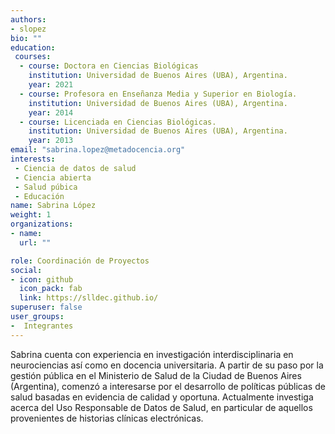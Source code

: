 ```yaml
---
authors:
- slopez
bio: ""
education: 
 courses:
  - course: Doctora en Ciencias Biológicas
    institution: Universidad de Buenos Aires (UBA), Argentina.
    year: 2021
  - course: Profesora en Enseñanza Media y Superior en Biología.
    institution: Universidad de Buenos Aires (UBA), Argentina.
    year: 2014
  - course: Licenciada en Ciencias Biológicas.
    institution: Universidad de Buenos Aires (UBA), Argentina.
    year: 2013
email: "sabrina.lopez@metadocencia.org"
interests:
 - Ciencia de datos de salud
 - Ciencia abierta
 - Salud púbica
 - Educación 
name: Sabrina López 
weight: 1
organizations:
- name: 
  url: ""

role: Coordinación de Proyectos
social:
- icon: github
  icon_pack: fab
  link: https://slldec.github.io/
superuser: false
user_groups:
-  Integrantes
---
```


Sabrina cuenta con experiencia en investigación interdisciplinaria en neurociencias así como en docencia universitaria. A partir de su paso por la gestión pública en el Ministerio de Salud de la Ciudad de Buenos Aires (Argentina), comenzó a interesarse por el desarrollo de políticas públicas de salud basadas en evidencia de calidad y oportuna. Actualmente investiga acerca del Uso Responsable de Datos de Salud, en particular de aquellos provenientes de historias clínicas electrónicas.

